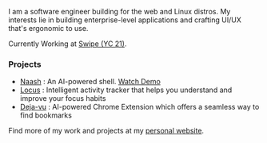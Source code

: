 I am a software engineer building for the web and Linux distros. My interests lie in building enterprise-level applications and crafting UI/UX that's ergonomic to use.

Currently Working at [Swipe (YC 21)](https://getswipe.in/).

### Projects
- [Naash](https://devfolio.co/projects/yaash-yet-another-ai-shell-192b) : An AI-powered shell. [Watch Demo](https://www.youtube.com/watch?v=6xZ1Gxxiu1U)
- [Locus](https://github.com/Sushants-Git/locus) : Intelligent activity tracker that helps you understand and improve your focus habits
- [Deja-vu](https://github.com/Sushants-Git/Deja-Vu) : AI-powered Chrome Extension which offers a seamless way to find bookmarks

Find more of my work and projects at my [personal website](https://sushant.tech/).
